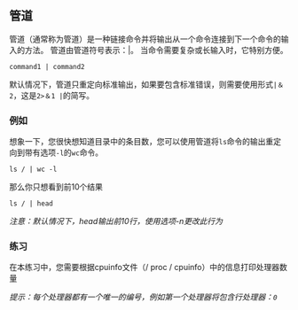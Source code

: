 ## 管道

管道（通常称为管道）是一种链接命令并将输出从一个命令连接到下一个命令的输入的方法。 管道由管道符号表示：|。 当命令需要复杂或长输入时，它特别方便。

```command1 | command2```

默认情况下，管道只重定向标准输出，如果要包含标准错误，则需要使用形式```|＆2```，这是```2>＆1 |```的简写。

### 例如

想象一下，您很快想知道目录中的条目数，您可以使用管道将```ls```命令的输出重定向到带有选项```-l```的```wc```命令。

```shell
ls / | wc -l
```

那么你只想看到前10个结果

```shell
ls / | head
```

_注意：默认情况下，head输出前10行，使用选项-n更改此行为_

### 练习

在本练习中，您需要根据cpuinfo文件（/ proc / cpuinfo）中的信息打印处理器数量

_提示：每个处理器都有一个唯一的编号，例如第一个处理器将包含行处理器：```0```_
